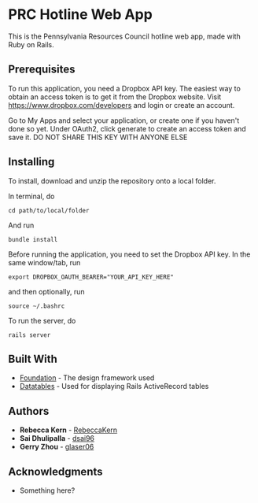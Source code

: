 # PRC Hotline Web App

This is the Pennsylvania Resources Council hotline web app, made with Ruby on Rails.



## Prerequisites

To run this application, you need a Dropbox API key. The easiest way to obtain an access token is to get it from the Dropbox website. Visit https://www.dropbox.com/developers and login or create an account.

Go to My Apps and select your application, or create one if you haven't done so yet. Under OAuth2, click generate to create an access token and save it.
DO NOT SHARE THIS KEY WITH ANYONE ELSE


## Installing

To install, download and unzip the repository onto a local folder.

In terminal, do

```
cd path/to/local/folder
```
And run
```
bundle install
```

Before running the application, you need to set the Dropbox API key. In the same window/tab, run

```
export DROPBOX_OAUTH_BEARER="YOUR_API_KEY_HERE"
```
and then optionally, run

```
source ~/.bashrc
```

To run the server, do
```
rails server
```

## Built With

* [Foundation](http://foundation.zurb.com/sites/docs/) - The design framework used
* [Datatables](https://datatables.net/) - Used for displaying Rails ActiveRecord tables



## Authors

* **Rebecca Kern** - [RebeccaKern](https://github.com/RebeccaKern)
* **Sai Dhulipalla** - [dsai96](https://github.com/dsai96)
* **Gerry Zhou** - [glaser06](https://github.com/glaser06)



## Acknowledgments

* Something here?
